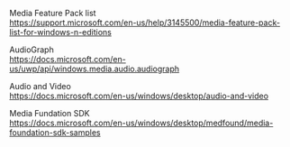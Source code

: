 Media Feature Pack list  
https://support.microsoft.com/en-us/help/3145500/media-feature-pack-list-for-windows-n-editions

AudioGraph  
https://docs.microsoft.com/en-us/uwp/api/windows.media.audio.audiograph

Audio and Video  
https://docs.microsoft.com/en-us/windows/desktop/audio-and-video

Media Fundation SDK  
https://docs.microsoft.com/en-us/windows/desktop/medfound/media-foundation-sdk-samples